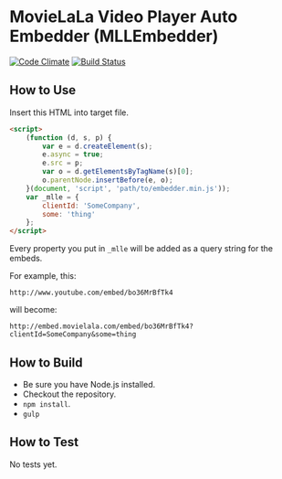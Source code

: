 # MovieLaLa Video Player Auto Embedder (MLLEmbedder)

[![Code Climate](https://codeclimate.com/github/movielala/video-player-auto-embedder/badges/gpa.svg)](https://codeclimate.com/github/movielala/video-player-auto-embedder)
[![Build Status](https://travis-ci.org/movielala/video-player-auto-embedder.svg)](https://travis-ci.org/movielala/video-player-auto-embedder)

## How to Use

Insert this HTML into target file.

```html
<script>
    (function (d, s, p) {
        var e = d.createElement(s);
        e.async = true;
        e.src = p;
        var o = d.getElementsByTagName(s)[0];
        o.parentNode.insertBefore(e, o);
    }(document, 'script', 'path/to/embedder.min.js'));
    var _mlle = {
        clientId: 'SomeCompany',
        some: 'thing'
    };
</script>
```

Every property you put in `_mlle` will be added as a query string for the embeds.

For example, this:
```
http://www.youtube.com/embed/bo36MrBfTk4
```
will become:
```
http://embed.movielala.com/embed/bo36MrBfTk4?clientId=SomeCompany&some=thing
```

## How to Build

- Be sure you have Node.js installed.
- Checkout the repository.
- `npm install`.
- `gulp`

## How to Test

No tests yet.